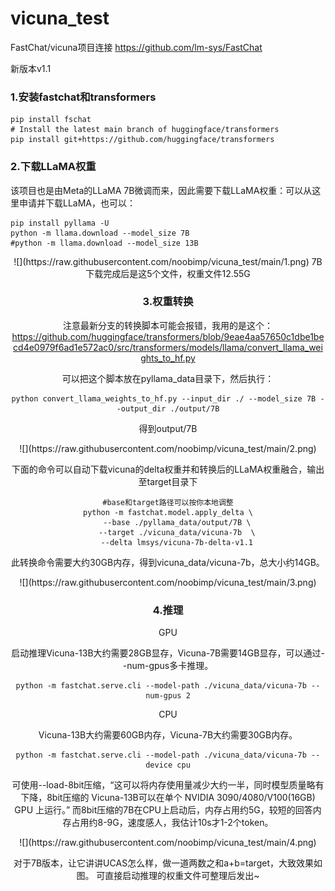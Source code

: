 # vicuna_test
FastChat/vicuna项目连接 https://github.com/lm-sys/FastChat

新版本v1.1
### 1.安装fastchat和transformers
```
pip install fschat
# Install the latest main branch of huggingface/transformers
pip install git+https://github.com/huggingface/transformers
```
### 2.下载LLaMA权重
该项目也是由Meta的LLaMA 7B微调而来，因此需要下载LLaMA权重：可以从这里申请并下载LLaMA，也可以：
```
pip install pyllama -U
python -m llama.download --model_size 7B
#python -m llama.download --model_size 13B
```
<div align=center>![](https://raw.githubusercontent.com/noobimp/vicuna_test/main/1.png)
7B下载完成后是这5个文件，权重文件12.55G

### 3.权重转换
注意最新分支的转换脚本可能会报错，我用的是这个：
https://github.com/huggingface/transformers/blob/9eae4aa57650c1dbe1becd4e0979f6ad1e572ac0/src/transformers/models/llama/convert_llama_weights_to_hf.py

可以把这个脚本放在pyllama_data目录下，然后执行：
```
python convert_llama_weights_to_hf.py --input_dir ./ --model_size 7B --output_dir ./output/7B
```
得到output/7B
<div align=center>![](https://raw.githubusercontent.com/noobimp/vicuna_test/main/2.png)
  
下面的命令可以自动下载vicuna的delta权重并和转换后的LLaMA权重融合，输出至target目录下
```
#base和target路径可以按你本地调整
python -m fastchat.model.apply_delta \
    --base ./pyllama_data/output/7B \
    --target ./vicuna_data/vicuna-7b  \
    --delta lmsys/vicuna-7b-delta-v1.1
```

此转换命令需要大约30GB内存，得到vicuna_data/vicuna-7b，总大小约14GB。
<div align=center>![](https://raw.githubusercontent.com/noobimp/vicuna_test/main/3.png)
    
    
### 4.推理
GPU

启动推理Vicuna-13B大约需要28GB显存，Vicuna-7B需要14GB显存，可以通过--num-gpus多卡推理。

```
python -m fastchat.serve.cli --model-path ./vicuna_data/vicuna-7b --num-gpus 2
```

CPU

Vicuna-13B大约需要60GB内存，Vicuna-7B大约需要30GB内存。

```
python -m fastchat.serve.cli --model-path ./vicuna_data/vicuna-7b --device cpu
```

可使用--load-8bit压缩，“这可以将内存使用量减少大约一半，同时模型质量略有下降，8bit压缩的 Vicuna-13B可以在单个 NVIDIA 3090/4080/V100(16GB) GPU 上运行。”
而8bit压缩的7B在CPU上启动后，内存占用约5G，较短的回答内存占用约8-9G，速度感人，我估计10s才1-2个token。
    
    
<div align=center>![](https://raw.githubusercontent.com/noobimp/vicuna_test/main/4.png)

对于7B版本，让它讲讲UCAS怎么样，做一道两数之和a+b=target，大致效果如图。
可直接启动推理的权重文件可整理后发出~
